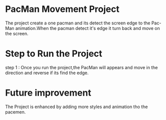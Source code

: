 # PacMan Movement Project
The project create a one pacman and its detect the screen edge to the Pac-Man animation.When the pacman detect it's edge it turn back and move on the screen.

# Step to Run the Project
step 1 : Once you run the project,the PacMan will appears and move in the direction and reverse if its find the edge.

# Future improvement
The Project is enhanced by adding more styles and animation tho the pacemen.
